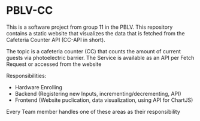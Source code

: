 # PBLV-CC
This is a software project from group 11 in the PBLV. This repository contains a static website that visualizes the data that is fetched from the Cafeteria Counter API (CC-API in short).

The topic is a cafeteria counter (CC) that counts the amount of current guests via photoelectric barrier. The Service is available as an API per Fetch Request or accessed from the website

Responsibilities:
 - Hardware Enrolling
 - Backend (Registering new Inputs, incrementing/decrementing, API)
 - Frontend (Website puclication, data visualization, using API for ChartJS)

Every Team member handles one of these areas as their responsibility
